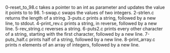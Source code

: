 0-reset_to_98.c takes a pointer to an int as parameter and updates the value it points to to 98.
1-swap.c swaps the values of two integers.
2-strlen.c returns the length of a string.
3-puts.c prints a string, followed by a new line, to stdout.
4-print_rev.c prints a string, in reverse, followed by a new line.
5-rev_string.c  reverses a string.
6-puts2.c prints every other character of a string, starting with the first character, followed by a new line.
7-puts_half.c prints half of a string, followed by a new line.
8-print_array.c prints n elements of an array of integers, followed by a new line.
